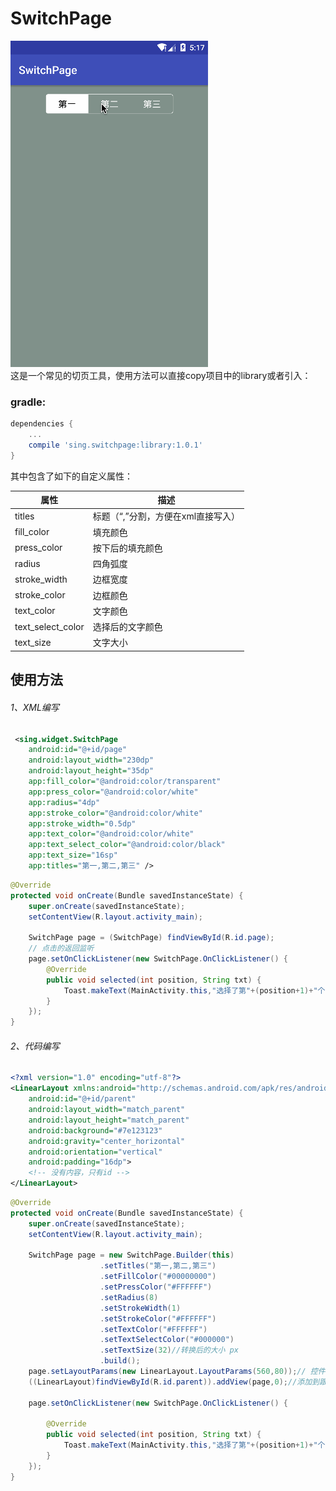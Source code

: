 # SwitchPage
 
![](./app/src/main/res/mipmap-xhdpi/demo.gif "")   
这是一个常见的切页工具，使用方法可以直接copy项目中的library或者引入：
### gradle:
```groovy
dependencies {
    ...
    compile 'sing.switchpage:library:1.0.1'
}
```
其中包含了如下的自定义属性：  
 
属性  | 描述  
------------- | -------------  
titles | 标题（“,”分割，方便在xml直接写入）
fill\_color | 填充颜色
press\_color | 按下后的填充颜色
radius | 四角弧度
stroke\_width | 边框宽度
stroke\_color | 边框颜色
text\_color | 文字颜色
text\_select\_color | 选择后的文字颜色
text\_size | 文字大小

## 使用方法
###### 1、XML编写
```XML
 <sing.widget.SwitchPage
    android:id="@+id/page"
    android:layout_width="230dp"
    android:layout_height="35dp"
    app:fill_color="@android:color/transparent"
    app:press_color="@android:color/white"
    app:radius="4dp"
    app:stroke_color="@android:color/white"
    app:stroke_width="0.5dp"
    app:text_color="@android:color/white"
    app:text_select_color="@android:color/black"
    app:text_size="16sp"
    app:titles="第一,第二,第三" />
```
```JAVA
@Override
protected void onCreate(Bundle savedInstanceState) {
    super.onCreate(savedInstanceState);
    setContentView(R.layout.activity_main);

    SwitchPage page = (SwitchPage) findViewById(R.id.page);
    // 点击的返回监听
    page.setOnClickListener(new SwitchPage.OnClickListener() {
        @Override
        public void selected(int position, String txt) {
            Toast.makeText(MainActivity.this,"选择了第"+(position+1)+"个，标题是："+txt,Toast.LENGTH_SHORT).show();
        }
    });
}
```
###### 2、代码编写
```XML
<?xml version="1.0" encoding="utf-8"?>
<LinearLayout xmlns:android="http://schemas.android.com/apk/res/android" 
    android:id="@+id/parent"
    android:layout_width="match_parent"
    android:layout_height="match_parent"
    android:background="#7e123123"
    android:gravity="center_horizontal"
    android:orientation="vertical"
    android:padding="16dp">
    <!-- 没有内容，只有id -->
</LinearLayout>
```
```JAVA
@Override
protected void onCreate(Bundle savedInstanceState) {
    super.onCreate(savedInstanceState);
    setContentView(R.layout.activity_main);

    SwitchPage page = new SwitchPage.Builder(this)
	                .setTitles("第一,第二,第三")
	                .setFillColor("#00000000")
	                .setPressColor("#FFFFFF")
	                .setRadius(8)
	                .setStrokeWidth(1)
	                .setStrokeColor("#FFFFFF")
	                .setTextColor("#FFFFFF")
	                .setTextSelectColor("#000000")
	                .setTextSize(32)//转换后的大小 px
	                .build();
    page.setLayoutParams(new LinearLayout.LayoutParams(560,80));// 控件大小自己定义
    ((LinearLayout)findViewById(R.id.parent)).addView(page,0);//添加到跟布局的指定位置
    
    page.setOnClickListener(new SwitchPage.OnClickListener() {
            
        @Override
        public void selected(int position, String txt) {
            Toast.makeText(MainActivity.this,"选择了第"+(position+1)+"个，标题是："+txt,Toast.LENGTH_SHORT).show();
        }
    });
}
```
